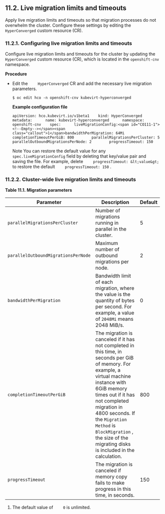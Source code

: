 ## 11.2. Live migration limits and timeouts




Apply live migration limits and timeouts so that migration processes do not overwhelm the cluster. Configure these settings by editing the `HyperConverged` custom resource (CR).

### 11.2.1. Configuring live migration limits and timeouts




Configure live migration limits and timeouts for the cluster by updating the `HyperConverged` custom resource (CR), which is located in the `openshift-cnv` namespace.

 **Procedure** 

- Edit the `    HyperConverged` CR and add the necessary live migration parameters.
    
    
    ```
    $ oc edit hco -n openshift-cnv kubevirt-hyperconverged
    ```
    
     **Example configuration file** 
    
    
    ```
    apiVersion: hco.kubevirt.io/v1beta1    kind: HyperConverged    metadata:      name: kubevirt-hyperconverged      namespace: openshift-cnv    spec:      liveMigrationConfig:<span id="CO111-1"><!--Empty--></span><span class="callout">1</span>bandwidthPerMigration: 64Mi        completionTimeoutPerGiB: 800        parallelMigrationsPerCluster: 5        parallelOutboundMigrationsPerNode: 2        progressTimeout: 150
    ```
    
    
    Note
    You can restore the default value for any `    spec.liveMigrationConfig` field by deleting that key/value pair and saving the file. For example, delete `    progressTimeout: &lt;value&gt;` to restore the default `    progressTimeout: 150` .
    
    
    
    


### 11.2.2. Cluster-wide live migration limits and timeouts





<span id="idm139667224496624"></span>
 **Table 11.1. Migration parameters** 

| Parameter | Description | Default |
| --- | --- | --- |
|  `parallelMigrationsPerCluster` | Number of migrations running in parallel in the cluster. | 5 |
|  `parallelOutboundMigrationsPerNode` | Maximum number of outbound migrations per node. | 2 |
|  `bandwidthPerMigration` | Bandwidth limit of each migration, where the value is the quantity of bytes per second. For example, a value of `2048Mi` means 2048 MiB/s. | 0 |
|  `completionTimeoutPerGiB` | The migration is canceled if it has not completed in this time, in seconds per GiB of memory. For example, a virtual machine instance with 6GiB memory times out if it has not completed migration in 4800 seconds. If the `Migration Method` is `BlockMigration` , the size of the migrating disks is included in the calculation. | 800 |
|  `progressTimeout` | The migration is canceled if memory copy fails to make progress in this time, in seconds. | 150 |




1. The default value of `    0` is unlimited.


